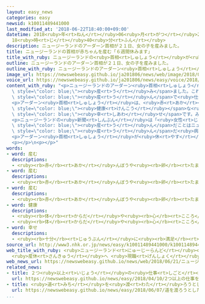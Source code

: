 ```yaml
---
layout: easy_news
categories: easy
newsid: k10011489441000
last_modified_at: '2018-06-22T18:40:00+09:00'
datetime: 2018<ruby>年<rt>ねん</rt></ruby>06<ruby>月<rt>がつ</rt></ruby>22<ruby>日<rt>にち</rt></ruby>
  18<ruby>時<rt>じ</rt></ruby>40<ruby>分<rt>ふん</rt></ruby>
description: ニュージーランドのアーダーン首相が２１日、女の子を産みました。
title: ニュージーランドの首相が赤ちゃんを産む「６週間休みます」
title_with_ruby: ニュージーランドの<ruby>首相<rt>しゅしょう</rt></ruby>が<ruby>赤<rt>あか</rt></ruby>ちゃんを<ruby>産<rt>う</rt></ruby>む「６<ruby>週間<rt>しゅうかん</rt></ruby><ruby>休<rt>やす</rt></ruby>みます」
outline: ニュージーランドのアーダーン首相が２１日、女の子を産みました。
outline_with_ruby: ニュージーランドのアーダーン<ruby>首相<rt>しゅしょう</rt></ruby>が２１<ruby>日<rt>にち</rt></ruby>、<ruby>女<rt>おんな</rt></ruby>の<ruby>子<rt>こ</rt></ruby>を<ruby>産<rt>う</rt></ruby>みました。
image_url: https://newswebeasy.github.io/ja201806/news/web/image/2018/06/21/K10011489441_1806211616_1806211618_01_02.jpg
voice_url: https://newswebeasy.github.io/ja201806/news/easy/voice/2018/06/22/k10011489441000.mp4
content_with_ruby: "<p>ニュージーランドのアーダーン<ruby>首相<rt>しゅしょう</rt></ruby>が２１<ruby>日<rt>にち</rt></ruby>、<ruby>女<rt>おんな</rt></ruby>の<ruby>子<rt>こ</rt></ruby>を<span\
  \ style=\"color: blue;\"><ruby>産<rt>う</rt></ruby>み</span>ました。これから６<ruby>週間<rt>しゅうかん</rt></ruby>、<ruby>仕事<rt>しごと</rt></ruby>を<ruby>休<rt>やす</rt></ruby>むことになります。<ruby>首相<rt>しゅしょう</rt></ruby>が<ruby>赤<rt>あか</rt></ruby>ちゃんを<span\
  \ style=\"color: blue;\"><ruby>産<rt>う</rt></ruby>ん</span>で<ruby>仕事<rt>しごと</rt></ruby>を<ruby>休<rt>やす</rt></ruby>むのは、<ruby>世界<rt>せかい</rt></ruby>で<ruby>初<rt>はじ</rt></ruby>めてです。</p>\n\
  <p>アーダーン<ruby>首相<rt>しゅしょう</rt></ruby>は、<ruby>赤<rt>あか</rt></ruby>ちゃんと<ruby>赤<rt>あか</rt></ruby>ちゃんのお<ruby>父<rt>とう</rt></ruby>さんと３<ruby>人<rt>にん</rt></ruby>で<ruby>撮<rt>と</rt></ruby>った<ruby>写真<rt>しゃしん</rt></ruby>をインターネットで<ruby>見<rt>み</rt></ruby>せました。そして「<span\
  \ style=\"color: blue;\"><ruby>健康<rt>けんこう</rt></ruby></span>な<ruby>女<rt>おんな</rt></ruby>の<ruby>子<rt>こ</rt></ruby>が<ruby>生<rt>う</rt></ruby>まれて、とても<span\
  \ style=\"color: blue;\"><ruby>幸<rt>しあわ</rt></ruby>せ</span>です。みなさんからのお<ruby>祝<rt>いわ</rt></ruby>いや<ruby>優<rt>やさ</rt></ruby>しさにありがとうと<ruby>言<rt>い</rt></ruby>いたいです」と<ruby>書<rt>か</rt></ruby>きました。</p>\n\
  <p>ニュージーランドの<ruby>新聞<rt>しんぶん</rt></ruby>は「<ruby>女性<rt>じょせい</rt></ruby>の<ruby>首相<rt>しゅしょう</rt></ruby>が<ruby>赤<rt>あか</rt></ruby>ちゃんを<span\
  \ style=\"color: blue;\"><ruby>産<rt>う</rt></ruby>ん</span>だことはニュージーランドでは<ruby>初<rt>はじ</rt></ruby>めてで、<ruby>大<rt>おお</rt></ruby>きな<ruby>意味<rt>いみ</rt></ruby>があります」と<ruby>伝<rt>つた</rt></ruby>えました。テレビでは、<ruby>首相<rt>しゅしょう</rt></ruby>が<ruby>赤<rt>あか</rt></ruby>ちゃんを<span\
  \ style=\"color: blue;\"><ruby>産<rt>う</rt></ruby>ん</span>だ<ruby>病院<rt>びょういん</rt></ruby>の<ruby>前<rt>まえ</rt></ruby>から<ruby>何<rt>なん</rt></ruby><ruby>回<rt>かい</rt></ruby>も<ruby>放送<rt>ほうそう</rt></ruby>しました。</p>\n\
  <p>アーダーン<ruby>首相<rt>しゅしょう</rt></ruby>が<ruby>休<rt>やす</rt></ruby>んでいる<ruby>間<rt>あいだ</rt></ruby>は、ピーターズ<ruby>副首相<rt>ふくしゅしょう</rt></ruby>が<ruby>代<rt>か</rt></ruby>わりに<ruby>仕事<rt>しごと</rt></ruby>をします。</p>\n\
  <p></p>\n<p></p>"
words:
- word: 産む
  descriptions:
  - <ruby><rb>赤</rb><rt>あか</rt></ruby>んぼうや<ruby><rb>卵</rb><rt>たまご</rt></ruby>を、<ruby><rb>母親</rb><rt>ははおや</rt></ruby>が<ruby><rb>体</rb><rt>からだ</rt></ruby>から<ruby><rb>出</rb><rt>だ</rt></ruby>す。
- word: 産む
  descriptions:
  - <ruby><rb>赤</rb><rt>あか</rt></ruby>んぼうや<ruby><rb>卵</rb><rt>たまご</rt></ruby>を、<ruby><rb>母親</rb><rt>ははおや</rt></ruby>が<ruby><rb>体</rb><rt>からだ</rt></ruby>から<ruby><rb>出</rb><rt>だ</rt></ruby>す。
- word: 産む
  descriptions:
  - <ruby><rb>赤</rb><rt>あか</rt></ruby>んぼうや<ruby><rb>卵</rb><rt>たまご</rt></ruby>を、<ruby><rb>母親</rb><rt>ははおや</rt></ruby>が<ruby><rb>体</rb><rt>からだ</rt></ruby>から<ruby><rb>出</rb><rt>だ</rt></ruby>す。
- word: 健康
  descriptions:
  - <ruby><rb>体</rb><rt>からだ</rt></ruby>や<ruby><rb>心</rb><rt>こころ</rt></ruby>に<ruby><rb>悪</rb><rt>わる</rt></ruby>いところがなく、<ruby><rb>元気</rb><rt>げんき</rt></ruby>なようす。
  - <ruby><rb>体</rb><rt>からだ</rt></ruby>や<ruby><rb>心</rb><rt>こころ</rt></ruby>のぐあい。
- word: 幸せ
  descriptions:
  - <ruby><rb>十分</rb><rt>じゅうぶん</rt></ruby>に<ruby><rb>満足</rb><rt>まんぞく</rt></ruby>している<ruby><rb>状態</rb><rt>じょうたい</rt></ruby>。<ruby><rb>幸福</rb><rt>こうふく</rt></ruby>。
source_url: http://www3.nhk.or.jp/news/easy/k10011489441000/k10011489441000.html
web_title_with_ruby: <ruby>ニュージーランド<rt>にゅーじーらんど</rt></ruby><ruby>首相<rt>しゅしょう</rt></ruby>が<ruby>出産<rt>しゅっさん</rt></ruby>
  <ruby>産休<rt>さんきゅう</rt></ruby>へ <ruby>現職<rt>げんしょく</rt></ruby>の<ruby>産休<rt>さんきゅう</rt></ruby><ruby>取得<rt>しゅとく</rt></ruby>は<ruby>世界初<rt>せかいはつ</rt></ruby>
web_news_url: https://newswebeasy.github.io/news/web/2018/06/21/ニュージーランド首相が出産-産休へ-現職の産休取得は世界初
related_news:
- title: ２つ<ruby>以上<rt>いじょう</rt></ruby>の<ruby>仕事<rt>しごと</rt></ruby>をしている<ruby>人<rt>ひと</rt></ruby>が<ruby>増<rt>ふ</rt></ruby>えている
  url: https://newswebeasy.github.io/news/easy/2018/04/10/2つ以上の仕事をしている人が増えている
- title: <ruby>道<rt>みち</rt></ruby>を<ruby>渡<rt>わた</rt></ruby>ろうとしたカモの<ruby>親<rt>おや</rt></ruby>と<ruby>赤<rt>あか</rt></ruby>ちゃんを<ruby>警官<rt>けいかん</rt></ruby>が<ruby>案内<rt>あんない</rt></ruby>する
  url: https://newswebeasy.github.io/news/easy/2018/06/07/道を渡ろうとしたカモの親と赤ちゃんを警官が案内する
...
```

